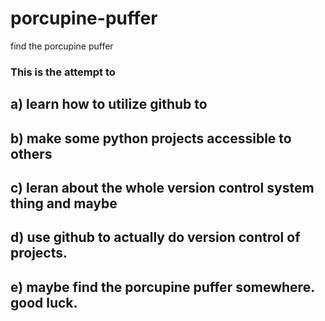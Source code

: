 # porcupine-puffer
find the porcupine puffer

### This is the attempt to
## a) learn how to utilize github to
## b) make some python projects accessible to others
## c) leran about the whole version control system thing and maybe 
## d) use github to actually do version control of projects.
## e) maybe find the porcupine puffer somewhere. good luck.
